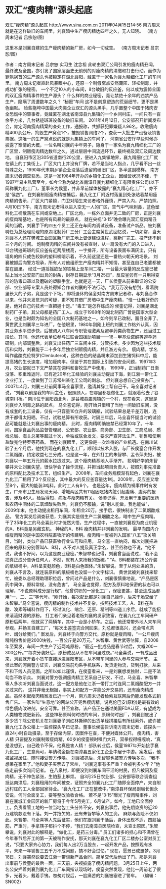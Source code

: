 # 双汇“瘦肉精”源头起底

双汇“瘦肉精”源头起底
http://www.sina.com.cn  2011年04月15日14:56  南方周末
就是在这样破旧的车间里，刘襄暗中生产瘦肉精达四年之久，无人知晓。 （南方周末记者 吕宗恕/图）

这里本是刘襄自建的生产瘦肉精的新厂房，如今一切成空。 （南方周末记者 吕宗恕/图）

作者：南方周末记者 吕宗恕 实习生 沈念祖
此轮由双汇公司引发的瘦肉精丑闻，最终波及全国，亦引发了国家层面史无前例的对瘦肉精的清缴和打击行动。而作为罪魁祸首的生产源头也被锁定在湖北襄阳，藏匿于一家名为襄九精细化工厂的车间里。
南方周末记者直赴风暴眼中心，还原一个制假窝点安然藏匿、轻松制毒，并成功扩张的秘密。
一个不足10人的小车间，8台破旧的反应釜，何以成为震惊全国的双汇瘦肉精事件的生产源头？
什么样的商业秘密，竟让禁绝十余年的违禁产品生产，隐瞒了周遭数年之久？
“秘密”车间
这不是刻意塑造的荒诞细节，更不是黑色幽默。
险些拖垮中国最大肉类企业双汇的源头黑手，几乎置整个中国于猪肉安全恐慌中的肇事者，竟藏匿在湖北省南漳县九集镇的一个乡间村庄，一间只有一百余平方米，几台锈迹斑斑设备的破旧车间。
2011年4月12日，公安部召开新闻发布会，肯定河南瘦肉精案的查处工作，通报称，共抓获犯罪嫌疑人96名，收缴瘦肉精400余公斤，捣毁生产窝点1个，摧毁销售网络2个，查获一大批生产设备及销售票据。这唯一的生产窝点说的就是九集镇上的车间了。
河南省公安厅早些时候亦披露了案情的大概，一位名叫刘襄的中年男子，隐身于一家名为襄九精细化工厂的厂区里，制贩瘦肉精达数年之久，通过层层中间流通环节，最终祸及双汇及周边数地。
自襄阳市区沿305省道南行20公里，便进入九集镇地界，襄九精细化工厂就在镇上的丁集街上。厂区大门上并没有厂牌，若不是当地人指点，几乎看不出一丝特殊之处，1990年代末期乡镇企业没落后遗留的破旧厂区，多半这副模样。
南方周末记者调查获悉，这是一家1984年开办的乡镇化工企业，因经营状况不佳，于1997年易主私营至今，如今全称为湖北省南漳县襄九精细化工有限责任公司(以下简称襄九化工厂)，董事长为侯銮，并非早前媒体披露的“襄九精心化工厂”，亦不是“侯峦”。
在刘襄制贩瘦肉精被捕后，襄九化工厂附近村落里到处张贴着禁用瘦肉精的告示，厂区大门紧锁，门卫对陌生来访者格外谨慎，严禁入内，严禁拍照。
4月10日下午，南方周末记者得以进入空无一人的厂区，空气中气味刺鼻，蓝色塑料化工桶散落在车间或空地上。厂区北角，一栋外立面并无二致的厂房，正是刘襄的瘦肉精基地，也是所有风暴的最原点。
就在央视“3·15”晚会曝光双汇瘦肉精丑闻的当晚，刘襄手下的四五个员工还正在车间内调试设备，准备试产新品。被刘襄聘任为总经理助理的原湖北制药厂三分厂工会主席黄世武回忆说，一切如常，当天刘襄本人还在樊城工业园区新厂房工地上督促建设进程，离新厂完工、投产还不到三个月的时间。
炮制瘦肉精的车间并没有被查封，从一扇没有大门的入口进入，13台锈迹斑斑的反应釜有近两层楼高，一字排开，所有设备表面布满灰尘，只有墙角的四只成色较新的塑料桶暗示着，不久前这里还是一番热火朝天的场景。
刘襄被抓后向警方坦承，所有人对他组织生产瘦肉精并不知情，甚至连自己老婆都被蒙在鼓里。
经过一道摇摇欲坠的铁梯上至车间二楼，一台最大容量的反应釜已被贴上当地公安部门出具的封条，封存日期显示“3月25日”，反应釜旁有一只用得变形的防毒口罩以及磨破的塑胶手套。也就是这一天，厂长侯銮从前来取证的公安部、农业部等专案人员处得知合作者刘襄的不法行动，“我万万没有想到，看着院里长大的子弟，竟是这个下场。”
即将退休的侯銮对南方周末记者称，与刘襄合作以来，他并未发觉刘的可疑，更不知其借厂房暗中生产瘦肉精，“惟一让我好奇的是，他对自己的技术一直把握十足。”
“毒王”是怎样炼成的
侯銮记得，刘襄是湖北制药厂子弟，其父母都是药厂工人。成立于1968年的湖北制药厂曾是国家大型企业，也是当时颇为知名的全国八大制药基地之一。如今则早已改制，面目全非了。
黄世武比刘襄早三年进厂，在他眼里，1980年刚刚上班的刘襄工作格外认真，因其业务水平进步快，后被调入八车间专职管理激素及避孕药类药物生产，还当过工段长。其间，他还代表单位参与过联合国援助项目——18－甲基炔诺酮等避孕药研制。内部调整后，刘襄又出任药厂三车间主任，分管技术。多少因为这些技术履历和实践，刘襄能于二十多年后独立制贩瘦肉精，并且游刃有余。
瘦肉精，学名叫作盐酸克伦特罗(Clenbuterol)，这种白色的结晶粉末添加到生猪饲料中后，能提高猪的生长速度，增加瘦肉率。但鉴于其在国际上引致的安全问题，1997年3月，农业部就已下文严禁其在饲料和畜牧生产中使用。
1999年，正当制药厂日渐没落、积重难返时，已有近20年化工经验的刘襄主动提出下海，到江浙一带化工企业打工，一度做到了江苏常州某化工公司的副总。
但刘襄总想自己投资办厂。2007年4月，刘襄三赴前同事马全喜家里，邀请其辞工帮自己干。马全喜对记者说，“刘襄以前是我的车间主任，很照顾人，在哪里都是做化工，就跟着他去了谷城南川桥。”
南川位于襄阳西北角，是谷城县庙滩镇的一个村，现在看来，这里是刘襄步入制毒之路的起点。
马全喜记得，刚开始只借租了当地一间破旧车间，没有成套的化工设备，仅有一只容量10立升的玻璃瓶，试验结果总是千差万别，连烘干都得太阳晒。不过，试验总算有所收获。时隔三年后，马全喜怀疑当时的试验品可能就是让刘襄出事的瘦肉精。
此时，瘦肉精明确被禁已经第10年了。十年间，国家食品药品监督管理局、公安部、农业部、商务部、卫生部、工商总局、质检总局、海关总署等超过十次，单独或联合发文，要求严查非法生产、销售和使用盐酸克伦特罗等药品。
而在刘襄眼里，这更像是一次难得的产业机遇。在南川试验了五个月后，他找到现在的襄九化工厂，顺利以技术入股，与厂长侯銮合作开发二氯烟酸，约定收益七三分成。也是这一年，在外打工的朱智攀、孟令萍夫妇，被刘襄以一年五万元的薪水拉拢过来。这个瘦肉精基地人手渐齐。
聪明好学的朱智攀并未让刘襄失望，很快学会了操作流程，并担当起项目负责人，按照刘事先准备的原料配比及技术工艺，组织生产。
2008年，车间业务规模渐有起色，刘襄在襄九化工厂租用了3个反应釜，其中最大的反应釜容量达1吨。2009年，反应釜又增至8个，最大的能装3吨料，此时工人有8个。
也是这年，瘦肉精为祸事件时有发生，广州市卫生局发现天河、增城两区共有11起因吃猪内脏引起腹痛、腹泻的报告，涉及46人。检后得知，病发与瘦肉精有关。
侯銮记得，开发用于重要的医药和农药中间体的二氯烟酸失败后，刘襄仍不服输，说“别人能做，我也能做”，2009年末，他主动提出租用车间，年租金20万。接手后，很快制出了二氯烟酸成品。
警方案发后调查获悉，刘襄其实是借生产二氯烟酸之名，暗中生产瘦肉精。干了35年化工的马全喜此时才恍然大悟，生产过程中，一直被刘襄视为商业机密的A、B料竟是另藏玄机。
神秘的A、B料
瘦肉精并非刘襄的发明。
最早向国内介绍瘦肉精的是中国农科院畜牧所的佟建明。瘦肉精一度被列入国家“八五”攻关项目，当时，类似产品已获畜牧行业认可和应用。
马全喜一直纳闷，每次刘襄把进回来的原料分别管叫A、B料，从不对人提及真正学名，甚至俗称也不说，“他不说，我也不好问，以为这是商业秘密。”朱智攀也记得，刘襄曾当面说过，“我不会把真正成分告诉任何人，不然，就有人来抢我的饭碗。”
“A、B料都装在25公斤装的纸板桶中，A料呈麦麸颜色，B料是白色固体。”朱智攀说。至于从何处进的货，刘襄从不言及，就连装原料的纸板桶也没留一个文字标识。
黄世武被刘襄找来帮忙，被委以总经理助理职位后，曾问过产品是什么，刘襄很慎重地说，“产品是医药中间体，原料常规，没有危害”。
马全喜也觉得，配方及原料地保密的状态可以理解，“不说原料成分是行规”，他曾供职的一家化工厂，保密更甚，甚至连成品都用“一、二、三”等代号。“刚开始，每次配比都是刘襄自己操作，后来干脆交给了朱智攀。”马全喜说，瘦肉精的制作技术并不复杂，按照技术工艺，A、B料在盐酸、溴素等辅料作用下，经过溴化、缩合、还原、精制等四道工序后，就成了能招来滚滚财源的原粉。
打工者们亲见着老板刘襄的发家致富，在襄九化工车间研产原粉后两年，他就买了两辆车，其中一台是小轿车。之后，他还常带外地人来车间参观，并扬言自建工厂，“每次出差签完合同回来，刘总都很高兴，还会带点茶叶、烟分给我们。”
案发后，刘襄终于向警方交代，原粉就是瘦肉精，“一公斤瘦肉精纯粉售价是2000块钱，一百公斤是20万元。”
朱智攀、黄世武等估算，自2008年至案发，车间一共生产了近两吨原粉，“最近一批成品是春节过后，大概200－300公斤。”“每次分装好后，原粉成品从不在车间里过夜。”马全喜说，一有成品出来，刘襄就开着小货车直接运进襄阳市区，从不带车间里的人参与交易环节。
主侦此案的河南警方证实，刘襄交易前均系手机联系，发货走物流，货到打款，从来不和下线人员见面。之所以如此谨慎，在侯銮看来，一是刘襄想发独财，二是不法勾当不敢示众。
刘襄对警方强调瘦肉精工艺系自己研发，不过，马全喜、朱智攀等人多次听刘襄当面说过，这一配方是他在江浙一带打工时连同二氯烟酸配方一并买过来的。
这并非毫无根据，事实上和配方一并能公开交易的，还有瘦肉精成品。虽然本起瘦肉精案发已近一个月，南方周末记者检索互联网后仍能发现各式销售广告。一家名叫“生意地”的网站公开兜售瘦肉精，说克伦巴安(原粉)是最有效的绿色瘦肉改进剂。安全可靠。甚至宣称，该产品正在通过美国FDA认证，有望成为人类植物减肥新药。
这些神秘原料何时进的车间，原粉何时出厂，刘襄到底出了多少货？除公安机关在刘襄妻子刘红林撕碎的出货单经拼接后有所线索外，或许被襄九化工办公楼上一监控探头早已记录。董事长侯銮告诉南方周末记者，该探头一直24小时自动摄录，至于存储内容，因案件在查，不便对媒体公开。
瘦肉精，害人精
只要提及刘襄制贩瘦肉精，60岁的侯銮顿时嗓门大开，双拳捏得嘎嘎响，“真是没想到，自己晚节不保，他真是害人精！
部队转业后，侯銮1987年开始接手襄九化工厂，生意尚可，年纳税金额在南漳县五家化工企业中居于中游。案发后，他被监视居住，随时接受警方传唤。
刘襄被抓后，朱智攀也被警方传唤多次，“我不想呆在家里了。”他和妻子买票去了常州，“刘襄这事有多严重？会被判多少年？”他临走前多次询问记者。
在八泉村，即便没到刘襄车间干活的村民，但凡被问及瘦肉精，无不神色紧张，生怕惹上麻烦。
自3月25日农业部、公安部等联合调查组抵达南漳后，刘襄租用的车间被查，证照齐全的襄九化工厂随即全面停产，来自附近村庄的工人全部回家待业。“襄九化工厂正在整改中。”南漳县环保局副局长但永安说，何时全面复工，要等整改验收合格。
若不是“3·15”曝光了瘦肉精事件，刘襄在襄城工业园区的新厂房将于今年5月完工，6月试产。如今，工地已全面停工。负责看管工地的一位当地包工头分外不安，刘襄出事后，他先期垫资的近20万建筑款没有下落。刘一并拖欠的，还有朱智攀等人的工资。
麻烦与危险不仅如此。朱智攀、马全喜等人先后证实，他们在跟刘襄干活后，身体出现不适，四肢抽筋，严重时，手拿筷子都抖个不停，“我们去南漳县医院检查，未查出原因。”朱智攀说，刘襄对此的解释是，“做化工，是药三分毒。”
员工们诸多的担心和不满曾在今年春节后开工的第一天被稍作安抚，那天刘襄在襄九化工厂区二楼办公室对员工说，“只要大家齐心协力，我们每人出2万当股东，一起开发产品，按照现有水平，未来一年销售三五千万不成问题，搞不好会过亿。”
现在，愿景已成噩梦。3月18日，刘襄突然说要去江浙一带谈新产品合同，简单交代后他出了门。那是刘襄出事前与侯銮的最后一面。三天前，央视披露了瘦肉精问题。
3月25日上午，两名公安押着刘襄到襄九化工厂车间指认现场时，侯銮突然发现，他比一周前老了很多，光着头，戴着手铐。匆匆对视后，一脸痛苦的刘襄被塞进了警车。
（编辑：SN002）

